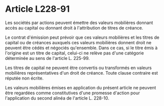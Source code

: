 # Article L228-91

Les sociétés par actions peuvent émettre des valeurs mobilières donnant accès au capital ou donnant droit à l'attribution de titres de créance.

Le contrat d'émission peut prévoir que ces valeurs mobilières et les titres de capital ou de créances auxquels ces valeurs mobilières donnent droit ne peuvent être cédés et négociés qu'ensemble. Dans ce cas, si le titre émis à l'origine est un titre de capital, celui-ci ne relève pas d'une catégorie déterminée au sens de l'article L. 225-99.

Les titres de capital ne peuvent être convertis ou transformés en valeurs mobilières représentatives d'un droit de créance. Toute clause contraire est réputée non écrite.

Les valeurs mobilières émises en application du présent article ne peuvent être regardées comme constitutives d'une promesse d'action pour l'application du second alinéa de l'article L. 228-10.
